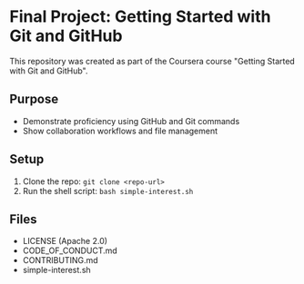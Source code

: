 # Final Project: Getting Started with Git and GitHub

This repository was created as part of the Coursera course "Getting Started with Git and GitHub".  
## Purpose
- Demonstrate proficiency using GitHub and Git commands
- Show collaboration workflows and file management

## Setup
1. Clone the repo: `git clone <repo-url>`
2. Run the shell script: `bash simple-interest.sh`

## Files
- LICENSE (Apache 2.0)
- CODE_OF_CONDUCT.md
- CONTRIBUTING.md
- simple-interest.sh
